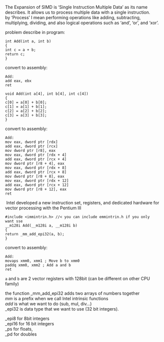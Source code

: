 The Expansion of SIMD is ‘Single Instruction Multiple Data’ as its name describes. It allows us to process multiple data with a single instruction.  
by ‘Process’ I mean performing operations like adding, subtracting, multiplying, dividing, and also logical operations such as ‘and’, ‘or’, and ‘xor’.

problem describe in program:
```
int Add(int a, int b)  
{  
int c = a + b;  
return c;  
}
```

convert to assembly:
```
Add:  
add eax, ebx  
ret
```



```
void Add(int a[4], int b[4], int c[4])  
{  
c[0] = a[0] + b[0];  
c[1] = a[1] + b[1];  
c[2] = a[2] + b[2];  
c[3] = a[3] + b[3];  
}
```

convert to assembly:
```
Add:  
mov eax, dword ptr [rdx]  
add eax, dword ptr [rcx]  
mov dword ptr [r8], eax  
mov eax, dword ptr [rdx + 4]  
add eax, dword ptr [rcx + 4]  
mov dword ptr [r8 + 4], eax  
mov eax, dword ptr [rdx + 8]  
add eax, dword ptr [rcx + 8]  
mov dword ptr [r8 + 8], eax  
mov eax, dword ptr [rdx + 12]  
add eax, dword ptr [rcx + 12]  
mov dword ptr [r8 + 12], eax  
ret
```

 Intel developed a new instruction set, registers, and dedicated hardware for vector processing with the Pentium III

```
#include <immintrin.h> //< you can include emmintrin.h if you only want sse  
__m128i Add(__m128i a, __m128i b)  
{  
return _mm_add_epi32(a, b);  
}
```

convert to assembly:
```
Add:  
movaps xmm0, xmm1 ; Move b to xmm0  
paddq xmm0, xmm2 ; Add a and b  
ret
```

`a` and `b` are 2 vector registers with 128bit (can be different on other CPU family)

the function _mm_add_epi32 adds two arrays of numbers together  
_mm_ is a prefix when we call Intel intrinsic functions  
_add_ is what we want to do (sub, mul, div…)  
_epi32 is data type that we want to use (32 bit integers).

_epi8 for 8bit integers  
_epi16 for 16 bit integers  
_ps for floats,  
_pd for doubles

